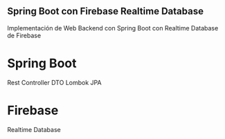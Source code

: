 ## Spring Boot con Firebase Realtime Database
Implementación de Web Backend con Spring Boot con Realtime Database de Firebase

# Spring Boot
Rest Controller
DTO
Lombok
JPA

# Firebase
Realtime Database



